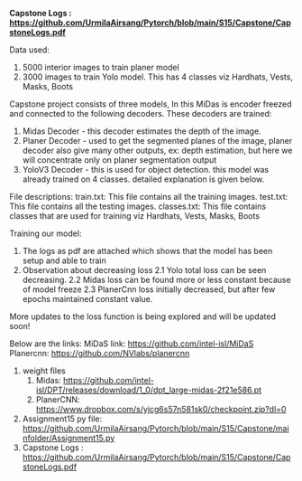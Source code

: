 **Capstone Logs : https://github.com/UrmilaAirsang/Pytorch/blob/main/S15/Capstone/CapstoneLogs.pdf**

Data used: 
1. 5000 interior images to train planer model
2. 3000 images to train Yolo model. This has 4 classes viz Hardhats, Vests, Masks, Boots


Capstone project consists of three models, In this MiDas is encoder freezed and connected to the following decoders. These decoders are trained:
1. Midas Decoder - this decoder estimates the depth of the image.
2. Planer  Decoder -  used to get the segmented planes of the image, planer decoder also give many other outputs, ex: depth estimation, but here we will concentrate only on planer segmentation output
3. YoloV3 Decoder - this is used for object detection. this model was already trained on 4 classes. detailed explanation is given below.

File descriptions:
train.txt: This file contains all the training images.
test.txt: This file contains all the testing images.
classes.txt: This file contains classes that are used for training viz Hardhats, Vests, Masks, Boots

Training our model:
1. The logs as pdf are attached which shows that the model has been setup and able to train
2. Observation about decreasing loss
  2.1 Yolo total loss can be seen decreasing.
  2.2 Midas loss can be found more or less constant because of model freeze
  2.3 PlanerCnn loss initially decreased, but after few epochs maintained constant value.


More updates to the loss function is being explored and will be updated soon!

Below are the links:
MiDaS link: https://github.com/intel-isl/MiDaS
Planercnn: https://github.com/NVlabs/planercnn
1. weight files 
    1.  Midas: https://github.com/intel-isl/DPT/releases/download/1_0/dpt_large-midas-2f21e586.pt
    2.  PlanerCNN: https://www.dropbox.com/s/yjcg6s57n581sk0/checkpoint.zip?dl=0
2. Assignment15 py file: https://github.com/UrmilaAirsang/Pytorch/blob/main/S15/Capstone/mainfolder/Assignment15.py
3. Capstone Logs : https://github.com/UrmilaAirsang/Pytorch/blob/main/S15/Capstone/CapstoneLogs.pdf 
